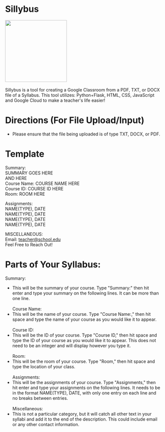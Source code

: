 # Sillybus
<img src="https://github.com/lcassidy042/Sillybus/assets/133998249/a712e885-9584-47d8-989d-63baf00a8222" width="200"> <br><br>
Sillybus is a tool for creating a Google Classroom from a PDF, TXT, or DOCX file of a Syllabus. This tool utilizes: Python+Flask, HTML, CSS, JavaScript and Google Cloud to make a teacher's life easier! 

# Directions (For File Upload/Input)
* Please ensure that the file being uploaded is of type TXT, DOCX, or PDF.

# Template
Summary:<br>
SUMMARY GOES HERE<br>
AND HERE<br>
Course Name: COURSE NAME HERE<br>
Course ID: COURSE ID HERE<br>
Room: ROOM HERE<br>

Assignments: <br>
NAME(TYPE), DATE<br>
NAME(TYPE), DATE<br>
NAME(TYPE), DATE<br>
NAME(TYPE), DATE<br>


MISCELLANEOUS: <br>
Email: teacher@school.edu <br>
Feel Free to Reach Out!

# Parts of Your Syllabus:
Summary:
* This will be the summary of your course. Type "Summary:" then hit enter and type your summary on the following lines. It can be more than one line.<br><br> 
Course Name:
* This will be the name of your course. Type "Course Name:," then hit space and type the name of your course as you would like it to appear. <br><br>
Course ID:
* This will be the ID of your course. Type "Course ID," then hit space and type the ID of your course as you would like it to appear. This does not need to be an integer and will display however you type it. <br><br>
Room:
* This will be the room of your course. Type "Room," then hit space and type the location of your class. <br><br>
Assignments:
* This will be the assignments of your course. Type "Assignments," then hit enter and type your assignments on the following lines. It needs to be in the format NAME(TYPE), DATE, with only one entry on each line and no breaks between entries. <br><br>
Miscellaneous:
* This is not a particular category, but it will catch all other text in your syllabi and add it to the end of the description. This could include email or any other contact information.


